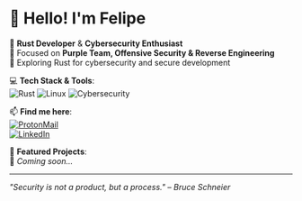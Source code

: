 # 👋 Hello! I'm Felipe

🔹 **Rust Developer** & **Cybersecurity Enthusiast**  
🔹 Focused on **Purple Team, Offensive Security & Reverse Engineering**  
🔹 Exploring Rust for cybersecurity and secure development

💻 **Tech Stack & Tools**:  
![Rust](https://img.shields.io/badge/Rust-000?style=for-the-badge&logo=rust&logoColor=white)  ![Linux](https://img.shields.io/badge/Linux-000?style=for-the-badge&logo=linux&logoColor=white)  ![Cybersecurity](https://img.shields.io/badge/Security-000?style=for-the-badge&logo=security&logoColor=white)  

📫 **Find me here**:  
[![ProtonMail](https://img.shields.io/badge/Email-ProtonMail-8B89CC?style=for-the-badge&logo=protonmail&logoColor=white)](mailto:felipe.guarda@protonmail.me)  
[![LinkedIn](https://img.shields.io/badge/LinkedIn-0077B5?style=for-the-badge&logo=linkedin&logoColor=white)](https://linkedin.com/in/seulinkedin)  

🚀 **Featured Projects**:  
🔹 *Coming soon...*  

---

*"Security is not a product, but a process." – Bruce Schneier*  
